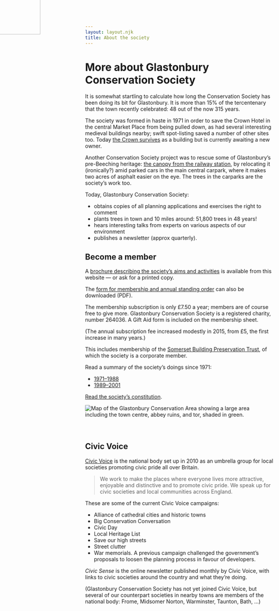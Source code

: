 ```yaml
---
layout: layout.njk
title: About the society
---
```


# More about Glastonbury Conservation Society

It is somewhat startling to calculate how long the Conservation Society has been doing its bit for Glastonbury.
It is more than 15% of the tercentenary that the town recently celebrated: 48 out of the now 315 years.

The society was formed in haste in 1971 in order to save the Crown Hotel in the central Market Place from being pulled down, as had several interesting medieval buildings nearby; swift spot-listing saved a number of other sites too.
Today [the Crown survives](/100/crown) as a building but is currently awaiting a new owner.

Another Conservation Society project was to rescue some of Glastonbury’s pre-Beeching heritage: [the canopy from the railway station](/050/history1#canopy), by relocating it (ironically?) amid parked cars in the main central carpark, where it makes two acres of asphalt easier on the eye.
The trees in the carparks are the society’s work too.

Today, Glastonbury Conservation Society:

- obtains copies of all planning applications and exercises the right to comment
- plants trees in town and 10 miles around: 51,800 trees in 48 years!
- hears interesting talks from experts on various aspects of our environment
- publishes a newsletter (approx quarterly).

<aside class="boxout italic sans">

## Become a member

A [brochure describing the society’s aims and activities](/dl/brochure.pdf) is available from this website — or ask for a printed copy.

The [form for membership and annual standing order](/dl/membership.pdf) can also be downloaded (PDF).</p>

The membership subscription is only £7.50 a year; members are of course free to give more.
Glastonbury Conservation Society is a registered charity, number 264036.
A Gift Aid form is included on the membership sheet.

(The annual subscription fee increased modestly in 2015, from £5, the first increase in many years.)

This includes membership of the [Somerset Building Preservation Trust](https://www.sbpt.info/), of which the society is a corporate member.

</aside>

Read a summary of the society’s doings since 1971:

- [1971–1988](/050/history1)
- [1989–2001](/100/history2)

[Read the society’s constitution](/constitution.pdf).

<img class="limit center" alt="Map of the Glastonbury Conservation Area showing a large area including the town centre, abbey ruins, and tor, shaded in green." src="/img/cons-area-map.jpg">

<aside class="boxout pink" style="margin-top: 4rem;">

## Civic Voice

<img src="/img/civicvoice-logo.png" style="width: 10em; position: absolute; left: -2rem; top: -3rem; pointer-events: none;" alt="">

[Civic Voice](http://civicvoice.org.uk) is the national body set up in 2010 as an umbrella group for local societies promoting civic pride all over Britain.

> We work to make the places where everyone lives more attractive, enjoyable and distinctive and to promote civic pride.
> We speak up for civic societies and local communities across England.

These are some of the current Civic Voice campaigns:

- Alliance of cathedral cities and historic towns
- Big Conservation Conversation
- Civic Day
- Local Heritage List
- Save our high streets
- Street clutter
- War memorials. A previous campaign challenged the government’s proposals to loosen the planning process in favour of developers.

*Civic Sense* is the online newsletter published monthly by Civic Voice, with links to civic societies around the country and what they’re doing.

(Glastonbury Conservation Society has not yet joined Civic Voice, but several of our counterpart societies in nearby towns are members of the national body: Frome, Midsomer Norton, Warminster, Taunton, Bath, …)

</aside>
